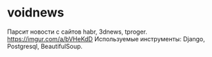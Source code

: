 # voidnews

Парсит новости с сайтов habr, 3dnews, tproger. 
https://imgur.com/a/bVHeKdD
Используемые инструменты: Django, Postgresql, BeautifulSoup.
